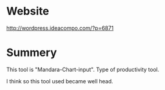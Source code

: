 # Website
http://wordpress.ideacompo.com/?p=6871

# Summery
This tool is "Mandara-Chart-input".
Type of productivity tool.

I think so this tool used became well head.


